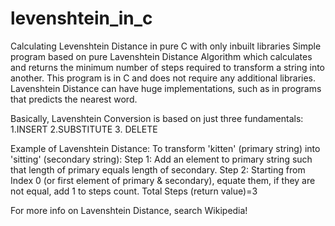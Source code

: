 # levenshtein_in_c
Calculating Levenshtein Distance in pure C with only inbuilt libraries
Simple program based on pure Lavenshtein Distance Algorithm which calculates and returns the minimum number of steps required to transform a string into another.
This program is in C and does not require any additional libraries.
Lavenshtein Distance can have huge implementations, such as in programs that predicts the nearest word.

Basically, Lavenshtein Conversion is based on just three fundamentals: 1.INSERT 2.SUBSTITUTE 3. DELETE


Example of Lavenshtein Distance:
To transform 'kitten' (primary string) into 'sitting' (secondary string):
Step 1: Add an element to primary string such that length of primary equals length of secondary.
Step 2: Starting from Index 0 (or first element of primary & secondary), equate them, if they are not equal, add 1 to steps count. 
Total Steps (return value)=3

For more info on Lavenshtein Distance, search Wikipedia!
